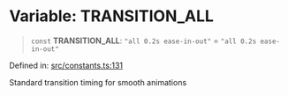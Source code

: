 # Variable: TRANSITION\_ALL

> `const` **TRANSITION\_ALL**: `"all 0.2s ease-in-out"` = `"all 0.2s ease-in-out"`

Defined in: [src/constants.ts:131](https://github.com/Nick2bad4u/Uptime-Watcher/blob/2a45eeb1723f8f7089001af2c92aa07d82dfe7e4/src/constants.ts#L131)

Standard transition timing for smooth animations

